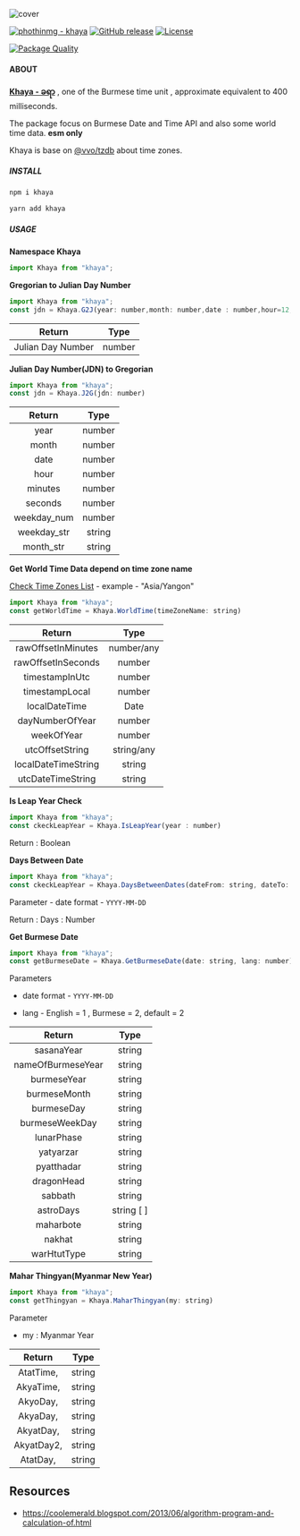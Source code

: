 ![cover](https://pub-d94f06e647584b8496cac0d43a6fecfb.r2.dev/images/KhayaCover.jpg)

[![phothinmg - khaya](https://img.shields.io/static/v1?label=phothinmg&message=khaya&color=blue&logo=github)](https://github.com/phothinmg/khaya "Go to GitHub repo") [![GitHub release](https://img.shields.io/github/release/phothinmg/khaya?include_prereleases=&sort=semver&color=blue)](https://github.com/phothinmg/khaya/releases/) [![License](https://img.shields.io/badge/License-Apache--2.0-blue)](#license)

[![Package Quality](https://packagequality.com/badge/khaya.png)](https://packagequality.com/#?package=khaya)


#### ABOUT

**[Khaya - ခရာ](https://en.wikipedia.org/wiki/Burmese_calendar#:~:text=4%20seconds-,khaya,-%E1%80%81%E1%80%9B%E1%80%AC)** , one of the Burmese time unit , approximate equivalent to 400 milliseconds.

The package focus on Burmese Date and Time API and also some world time data. **esm only**

Khaya is base on  [@vvo/tzdb](https://github.com/vvo/tzdb) about time zones.

##### INSTALL

```bash
npm i khaya
```

```bash
yarn add khaya
```


##### USAGE

**Namespace Khaya**

```javascript
import Khaya from "khaya";
```

**Gregorian to Julian Day Number**

```javascript
import Khaya from "khaya";
const jdn = Khaya.G2J(year: number,month: number,date : number,hour=12,minutes=0,seconds=0)
```

| Return |  Type  | 
|:------:|:------:|
| Julian Day Number   | number |        



**Julian Day Number(JDN) to  Gregorian**


```javascript
import Khaya from "khaya";
const jdn = Khaya.J2G(jdn: number)
```

|  Return |  Type  |
|:-------:|:------:|
| year    | number |
| month   | number |
| date    | number |
| hour    | number |
| minutes | number |
| seconds | number |
| weekday_num | number |
|  weekday_str | string |
|  month_str | string |

**Get World Time Data depend on time zone name**

[Check Time Zones List](https://github.com/phothinmg/khaya/wiki/Time-Zones-List-generated-by-@vvo-tzdb)  - example -  "Asia/Yangon"

```javascript
import Khaya from "khaya";
const getWorldTime = Khaya.WorldTime(timeZoneName: string)
```

|        Return       |    Type    |
|:-------------------:|:----------:|
| rawOffsetInMinutes  | number/any |
| rawOffsetInSeconds  |   number   |
| timestampInUtc      |   number   |
| timestampLocal      |   number   |
| localDateTime       |    Date    |
| dayNumberOfYear     |   number   |
| weekOfYear          |   number   |
| utcOffsetString     | string/any |
| localDateTimeString |   string   |
| utcDateTimeString   |   string   |


**Is Leap Year Check**

```javascript
import Khaya from "khaya";
const ckeckLeapYear = Khaya.IsLeapYear(year : number)
```

Return : Boolean


**Days Between Date**

```javascript
import Khaya from "khaya";
const ckeckLeapYear = Khaya.DaysBetweenDates(dateFrom: string, dateTo: string)
```
Parameter - date format - `YYYY-MM-DD`

Return : Days : Number


**Get Burmese Date**

```javascript
import Khaya from "khaya";
const getBurmeseDate = Khaya.GetBurmeseDate(date: string, lang: number)
```
Parameters 
  - date format - `YYYY-MM-DD`

  - lang - English = 1 , Burmese = 2, default = 2



|       Return      |    Type   |
|:-----------------:|:---------:|
| sasanaYear        |  string   |
| nameOfBurmeseYear |   string  |
| burmeseYear       |   string  |
| burmeseMonth      |   string  |
| burmeseDay        |   string  |
| burmeseWeekDay    |   string  |
| lunarPhase        |   string  |
| yatyarzar         |   string  |
| pyatthadar        |   string  |
| dragonHead        |   string  |
| sabbath           |   string  |
| astroDays         | string [ ] |
| maharbote         |   string  |
| nakhat            |   string  |
| warHtutType       |   string  |


**Mahar Thingyan(Myanmar New Year)**

```javascript
import Khaya from "khaya";
const getThingyan = Khaya.MaharThingyan(my: string)
```

Parameter

- my : Myanmar Year 

|   Return   |  Type  |
|:----------:|:------:|
| AtatTime,  | string |
| AkyaTime,  | string |
| AkyoDay,   | string |
| AkyaDay,   | string |
| AkyatDay,  | string |
| AkyatDay2, | string |
| AtatDay,   | string |


## Resources

- https://coolemerald.blogspot.com/2013/06/algorithm-program-and-calculation-of.html












